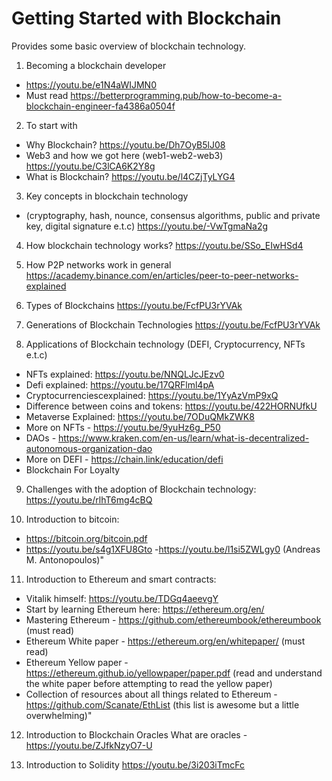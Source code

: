 # Getting Started with Blockchain

Provides some basic overview of blockchain technology.

1. Becoming a blockchain developer

- https://youtu.be/e1N4aWIJMN0
- Must read https://betterprogramming.pub/how-to-become-a-blockchain-engineer-fa4386a0504f

2. To start with

- Why Blockchain? https://youtu.be/Dh7OyB5lJ08
- Web3 and how we got here (web1-web2-web3) https://youtu.be/C3lCA6K2Y8g
- What is Blockchain? https://youtu.be/l4CZjTyLYG4

3. Key concepts in blockchain technology

- (cryptography, hash, nounce, consensus algorithms, public and private key, digital signature e.t.c) https://youtu.be/-VwTgmaNa2g

4. How blockchain technology works? https://youtu.be/SSo_EIwHSd4

5. How P2P networks work in general https://academy.binance.com/en/articles/peer-to-peer-networks-explained

6. Types of Blockchains https://youtu.be/FcfPU3rYVAk

7. Generations of Blockchain Technologies https://youtu.be/FcfPU3rYVAk

8. Applications of Blockchain technology (DEFI, Cryptocurrency, NFTs e.t.c)

- NFTs explained: https://youtu.be/NNQLJcJEzv0
- Defi explained: https://youtu.be/17QRFlml4pA
- Cryptocurrenciescexplained: https://youtu.be/1YyAzVmP9xQ
- Difference between coins and tokens: https://youtu.be/422HORNUfkU
- Metaverse Explained: https://youtu.be/7ODuQMkZWK8
- More on NFTs - https://youtu.be/9yuHz6g_P50
- DAOs - https://www.kraken.com/en-us/learn/what-is-decentralized-autonomous-organization-dao
- More on DEFI - https://chain.link/education/defi
- Blockchain For Loyalty

9. Challenges with the adoption of Blockchain technology: https://youtu.be/rlhT6mg4cBQ

10. Introduction to bitcoin:

- https://bitcoin.org/bitcoin.pdf
- https://youtu.be/s4g1XFU8Gto -https://youtu.be/l1si5ZWLgy0 (Andreas M. Antonopoulos)"

11. Introduction to Ethereum and smart contracts:

- Vitalik himself: https://youtu.be/TDGq4aeevgY
- Start by learning Ethereum here: https://ethereum.org/en/
- Mastering Ethereum - https://github.com/ethereumbook/ethereumbook (must read)
- Ethereum White paper - https://ethereum.org/en/whitepaper/ (must read)
- Ethereum Yellow paper - https://ethereum.github.io/yellowpaper/paper.pdf
  (read and understand the white paper before attempting to read the yellow paper)
- Collection of resources about all things related to Ethereum - https://github.com/Scanate/EthList
  (this list is awesome but a little overwhelming)"

12. Introduction to Blockchain Oracles What are oracles - https://youtu.be/ZJfkNzyO7-U

13. Introduction to Solidity https://youtu.be/3i203iTmcFc
